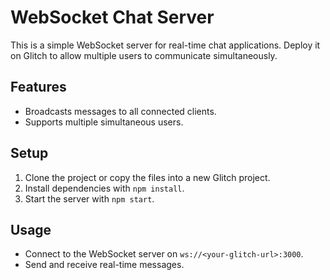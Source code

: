 
# WebSocket Chat Server

This is a simple WebSocket server for real-time chat applications. Deploy it on Glitch to allow multiple users to communicate simultaneously.

## Features
- Broadcasts messages to all connected clients.
- Supports multiple simultaneous users.

## Setup
1. Clone the project or copy the files into a new Glitch project.
2. Install dependencies with `npm install`.
3. Start the server with `npm start`.

## Usage
- Connect to the WebSocket server on `ws://<your-glitch-url>:3000`.
- Send and receive real-time messages.
